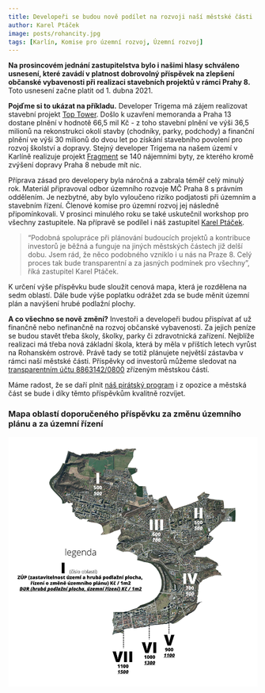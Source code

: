 ```yaml
---
title: Developeři se budou nově podílet na rozvoji naší městské části
author: Karel Ptáček
image: posts/rohancity.jpg
tags: [Karlín, Komise pro územní rozvoj, Územní rozvoj]
---
```


**Na prosincovém jednání zastupitelstva bylo i našimi hlasy schváleno usnesení, které zavádí v platnost dobrovolný příspěvek na zlepšení občanské vybavenosti při realizaci stavebních projektů v rámci Prahy 8.** Toto usnesení začne platit od 1. dubna 2021.

**Pojďme si to ukázat na příkladu.** Developer Trigema má zájem realizovat stavební projekt [Top Tower](https://www.trigema.cz/toptower/). Došlo k uzavření memoranda a Praha 13 dostane plnění v hodnotě 66,5 mil Kč - z toho stavební plnění ve výši 36,5 milionů na rekonstrukci okolí stavby (chodníky, parky, podchody) a finanční plnění ve výši 30 milionů do dvou let po získání stavebního povolení pro rozvoj školství a dopravy. Stejný developer Trigema na našem území v Karlíně realizuje projekt [Fragment](https://www.trigema.cz/fragment/) se 140 nájemními byty, ze kterého kromě zvýšení dopravy Praha 8 nebude mít nic.

Příprava zásad pro developery byla náročná a zabrala téměř celý minulý rok. Materiál připravoval odbor územního rozvoje MČ Praha 8 s právním oddělením. Je nezbytné, aby bylo vyloučeno riziko podjatosti při územním a stavebním řízení. Členové komise pro územní rozvoj jej následně připomínkovali. V prosinci minulého roku se také uskutečnil workshop pro všechny zastupitele. Na přípravě se podílel i náš zastupitel [Karel Ptáček](https://praha8.pirati.cz/lide/karel-ptacek.html).

>“Podobná spolupráce při plánování budoucích projektů a kontribuce investorů je běžná a funguje na jiných městských částech již delší dobu. Jsem rád, že něco podobného vzniklo i u nás na Praze 8. Celý proces tak bude transparentní a za jasných podmínek pro všechny”, říká zastupitel Karel Ptáček.

K určení výše příspěvku bude sloužit cenová mapa, která je rozdělena na sedm oblastí. Dále bude výše poplatku odrážet zda se bude měnit územní plán a navýšení hrubé podlažní plochy.

**A co všechno se nově změní?** Investoři a developeři budou přispívat ať už finančně nebo nefinančně na rozvoj občanské vybavenosti. Za jejich peníze se budou stavět třeba školy, školky, parky či zdravotnická zařízení. Nejblíže realizaci má třeba nová základní škola, která by měla v příštích letech vyrůst na Rohanském ostrově. Právě tady se totiž plánujete největší zástavba v rámci naší městské části. Příspěvky od investorů můžeme sledovat na [transparentním účtu 8863142/0800](https://www.csas.cz/cs/transparentni-ucty#/000000-0008863142/Mestska-cast-Praha-8) zřízeným městskou částí.

Máme radost, že se daří plnit [náš pirátský program](https://redmine.pirati.cz/issues/28221) i z opozice a městská část se bude i díky těmto příspěvkům kvalitně rozvíjet.

### Mapa oblastí doporučeného příspěvku za změnu územního plánu a za územní řízení

![Mapa oblastí](/assets/img/posts/developeri-mapaoblasti.png)
